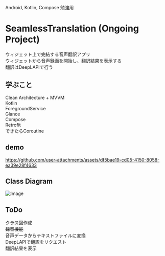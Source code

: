 Android, Kotlin, Compose 勉強用

# SeamlessTranslation (Ongoing Project)

ウィジェット上で完結する音声翻訳アプリ  
ウィジェットから音声録画を開始し、翻訳結果を表示する  
翻訳はDeepLAPIで行う

## 学ぶこと
Clean Architecture + MVVM  
Kotlin  
ForegroundService  
Glance  
Compose  
Retrofit  
できたらCoroutine  

## demo
https://github.com/user-attachments/assets/df5bae19-cd05-4150-8058-ea39e28f4633

## Class Diagram
![Image](https://github.com/user-attachments/assets/0f46fe53-4c2b-4463-8cf6-6b413b1b092a)  

## ToDo 
~~クラス図作成~~  
~~録音機能~~  
音声データからテキストファイルに変換  
DeepLAPIで翻訳をリクエスト  
翻訳結果を表示  
